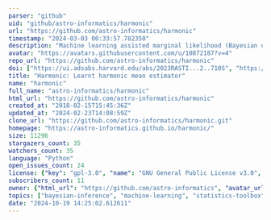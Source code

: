 ```yaml
---
parser: "github"
uid: "github/astro-informatics/harmonic"
url: "https://github.com/astro-informatics/harmonic"
timestamp: "2024-03-03 00:33:57.782350"
description: "Machine learning assisted marginal likelihood (Bayesian evidence) estimation for Bayesian model selection"
avatar: "https://avatars.githubusercontent.com/u/10872187?v=4"
repo_url: "https://github.com/astro-informatics/harmonic"
doi: ["https://ui.adsabs.harvard.edu/abs/2023RASTI...2..710S", "https://ui.adsabs.harvard.edu/abs/2021arXiv211112720M", "https://ui.adsabs.harvard.edu/abs/2024ascl.soft01009M/abstract"]
title: "Harmonic: Learnt harmonic mean estimator"
name: "harmonic"
full_name: "astro-informatics/harmonic"
html_url: "https://github.com/astro-informatics/harmonic"
created_at: "2018-02-15T15:45:36Z"
updated_at: "2024-02-23T14:08:59Z"
clone_url: "https://github.com/astro-informatics/harmonic.git"
homepage: "https://astro-informatics.github.io/harmonic/"
size: 11296
stargazers_count: 35
watchers_count: 35
language: "Python"
open_issues_count: 24
license: {"key": "gpl-3.0", "name": "GNU General Public License v3.0", "spdx_id": "GPL-3.0", "url": "https://api.github.com/licenses/gpl-3.0", "node_id": "MDc6TGljZW5zZTk="}
subscribers_count: 11
owner: {"html_url": "https://github.com/astro-informatics", "avatar_url": "https://avatars.githubusercontent.com/u/10872187?v=4", "login": "astro-informatics", "type": "Organization"}
topics: ["bayesian-inference", "machine-learning", "statistics-toolbox", "code"]
date: "2024-10-19 14:25:02.612611"
---
```

